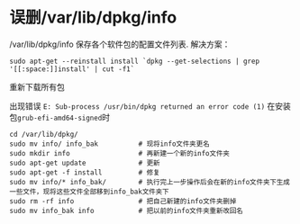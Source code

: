 # 误删/var/lib/dpkg/info
/var/lib/dpkg/info 保存各个软件包的配置文件列表.
解决方案：
```
sudo apt-get --reinstall install `dpkg --get-selections | grep '[[:space:]]install' | cut -f1`
```
重新下载所有包

出现错误 `E: Sub-process /usr/bin/dpkg returned an error code (1)` 在安装包`grub-efi-amd64-signed`时
```
cd /var/lib/dpkg/
sudo mv info/ info_bak          # 现将info文件夹更名
sudo mkdir info                 # 再新建一个新的info文件夹
sudo apt-get update             # 更新
sudo apt-get -f install         # 修复
sudo mv info/* info_bak/        # 执行完上一步操作后会在新的info文件夹下生成一些文件，现将这些文件全部移到info_bak文件夹下
sudo rm -rf info                # 把自己新建的info文件夹删掉
sudo mv info_bak info           # 把以前的info文件夹重新改回名
```